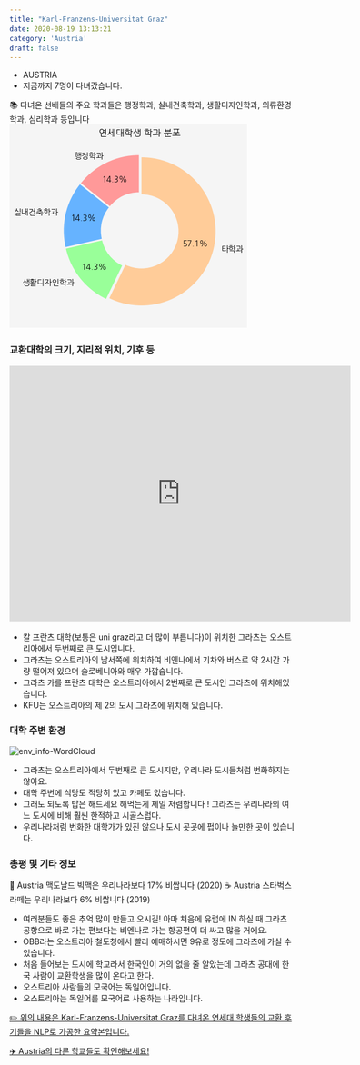 ```yaml
---
title: "Karl-Franzens-Universitat Graz"
date: 2020-08-19 13:13:21
category: 'Austria'
draft: false
---
```



* AUSTRIA
* 지금까지 7명이 다녀갔습니다. 

📚 다녀온 선배들의 주요 학과들은 행정학과, 실내건축학과, 생활디자인학과, 의류환경학과, 심리학과 등입니다
![department-info](../plots/AT000003.png)
### 교환대학의 크기, 지리적 위치, 기후 등
<iframe
width="600"
height="450"
frameborder="0" style="border:0"
src="https://www.google.com/maps/embed/v1/place?key=AIzaSyC9e1AME-pVmWC4hBpFdu5S4dKzyepa3HQ&q=Karl-Franzens-Universitat+Graz&center=47.0776328,15.4495241&zoom=14" allowfullscreen>
</iframe>

* 칼 프란츠 대학(보통은 uni graz라고 더 많이 부릅니다)이 위치한 그라츠는 오스트리아에서 두번째로 큰 도시입니다.
* 그라츠는 오스트리아의 남서쪽에 위치하여 비엔나에서 기차와 버스로 약 2시간 가량 떨어져 있으며 슬로베니아와 매우 가깝습니다.
* 그라츠 카를 프란츠 대학은 오스트리아에서 2번째로 큰 도시인 그라츠에 위치해있습니다.
* KFU는 오스트리아의 제 2의 도시 그라츠에 위치해 있습니다.


### 대학 주변 환경

![env_info-WordCloud](../univ_wordclouds_okt/env_info/AT000003_env_info_okt.png)

* 그라츠는 오스트리아에서 두번째로 큰 도시지만, 우리나라 도시들처럼 번화하지는 않아요.
* 대학 주변에 식당도 적당히 있고 카페도 있습니다.
* 그래도 되도록 밥은 해드세요 해먹는게 제일 저렴합니다 ! 그라츠는 우리나라의 여느 도시에 비해 훨씬 한적하고 시골스럽다.
* 우리나라처럼 번화한 대학가가 있진 않으나 도시 곳곳에 펍이나 놀만한 곳이 있습니다.


### 총평 및 기타 정보 
🍔 Austria 맥도날드 빅맥은 우리나라보다 17% 비쌉니다 (2020)
☕️ Austria 스타벅스 라떼는 우리나라보다 6% 비쌉니다 (2019)
* 여러분들도 좋은 추억 많이 만들고 오시길! 아마 처음에 유럽에 IN 하실 때 그라츠 공항으로 바로 가는 편보다는 비엔나로 가는 항공편이 더 싸고 많을 거에요.
* OBB라는 오스트리아 철도청에서 빨리 예매하시면 9유로 정도에 그라츠에 가실 수 있습니다.
* 처음 들어보는 도시에 학교라서 한국인이 거의 없을 줄 알았는데 그라츠 공대에 한국 사람이 교환학생을 많이 온다고 한다.
* 오스트리아 사람들의 모국어는 독일어입니다.
* 오스트리아는 독일어를 모국어로 사용하는 나라입니다.


[✏️ 위의 내용은 Karl-Franzens-Universitat Graz를 다녀온 연세대 학생들의 교환 후기들을 NLP로 가공한 요약본입니다.](http://oia.yonsei.ac.kr/partner/expReport.asp?ucode=AT000003&bgbn=A)

[✈️ Austria의 다른 학교들도 확인해보세요!](https://yonsei-exchange.netlify.app/?category=Austria)
